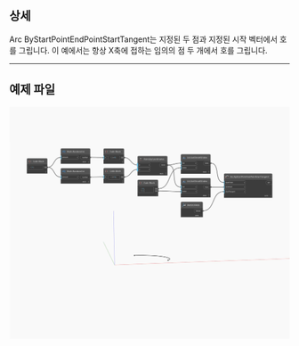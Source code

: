 ## 상세
Arc ByStartPointEndPointStartTangent는 지정된 두 점과 지정된 시작 벡터에서 호를 그립니다. 이 예에서는 항상 X축에 접하는 임의의 점 두 개에서 호를 그립니다.
___
## 예제 파일

![ByStartPointEndPointStartTangent](./Autodesk.DesignScript.Geometry.Arc.ByStartPointEndPointStartTangent_img.jpg)

